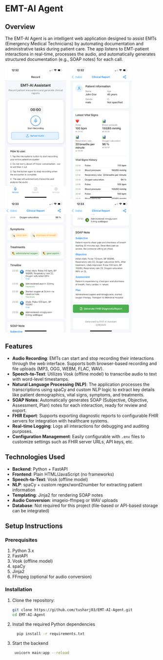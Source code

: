 # EMT-AI Agent

## Overview
The EMT-AI Agent is an intelligent web application designed to assist EMTs (Emergency Medical Technicians) by automating documentation and administrative tasks during patient care. The app listens to EMT-patient interactions in real-time, processes the audio, and automatically generates structured documentation (e.g., SOAP notes) for each call.

<p float="left">
  <img src="assets/images/IMG_8932.PNG" width="200" style="margin-right: 10px" />
  <img src="assets/images/IMG_8933.PNG" width="200" style="margin-right: 10px" />
  <img src="assets/images/IMG_8934.PNG" width="200" style="margin-right: 10px" />
  <img src="assets/images/IMG_8935.PNG" width="200" />
</p>

## Features
- **Audio Recording**: EMTs can start and stop recording their interactions through the web interface. Supports both browser-based recording and file uploads (MP3, OGG, WEBM, FLAC, WAV).
- **Speech-to-Text**: Utilizes Vosk (offline model) to transcribe audio to text with word-level timestamps.
- **Natural Language Processing (NLP)**: The application processes the transcriptions using spaCy and custom NLP logic to extract key details like patient demographics, vital signs, symptoms, and treatments.
- **SOAP Notes**: Automatically generates SOAP (Subjective, Objective, Assessment, Plan) notes for each interaction, ready for review and export.
- **FHIR Export**: Supports exporting diagnostic reports to configurable FHIR servers for integration with healthcare systems.
- **Real-time Logging**: Logs all interactions for debugging and auditing purposes.
- **Configuration Management**: Easily configurable with `.env` files to customize settings such as FHIR server URLs, API keys, etc.

## Technologies Used
- **Backend**: Python + FastAPI
- **Frontend**: Plain HTML/JavaScript (no frameworks)
- **Speech-to-Text**: Vosk (offline model)
- **NLP**: spaCy + custom regex/word2number for extracting patient information
- **Templating**: Jinja2 for rendering SOAP notes
- **Audio Conversion**: imageio-ffmpeg or WAV uploads
- **Database**: Not required for this project (file-based or API-based storage can be integrated)

## Setup Instructions

### Prerequisites
1. Python 3.x
2. FastAPI
3. Vosk (offline model)
4. spaCy
5. Jinja2
6. FFmpeg (optional for audio conversion)

### Installation

1. Clone the repository:
   ```bash
   git clone https://github.com/tusharj03/EMT-AI-Agent.git
   cd EMT-AI-Agent
2. Install the required Python dependencies
   ```bash
     pip install -r requirements.txt
4. Start the backend
   ```bash
    uvicorn main:app --reload

